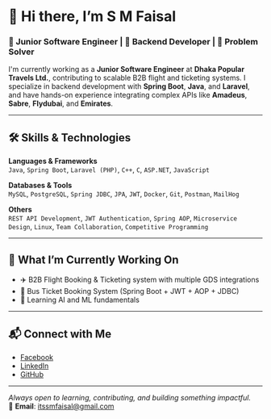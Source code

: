 # 👋 Hi there, I’m S M Faisal

### 💼 Junior Software Engineer | 🚀 Backend Developer | 🧠 Problem Solver

I'm currently working as a **Junior Software Engineer** at **Dhaka Popular Travels Ltd.**, contributing to scalable B2B flight and ticketing systems. I specialize in backend development with **Spring Boot**, **Java**, and **Laravel**, and have hands-on experience integrating complex APIs like **Amadeus**, **Sabre**, **Flydubai**, and **Emirates**.

---

## 🛠️ Skills & Technologies

**Languages & Frameworks**  
`Java`, `Spring Boot`, `Laravel (PHP)`, `C++`, `C`, `ASP.NET`, `JavaScript`

**Databases & Tools**  
`MySQL`, `PostgreSQL`, `Spring JDBC`, `JPA`, `JWT`, `Docker`, `Git`, `Postman`, `MailHog`

**Others**  
`REST API Development`, `JWT Authentication`, `Spring AOP`, `Microservice Design`, `Linux`, `Team Collaboration`, `Competitive Programming`

---

## 🚀 What I’m Currently Working On

- ✈️ B2B Flight Booking & Ticketing system with multiple GDS integrations  
- 🚌 Bus Ticket Booking System (Spring Boot + JWT + AOP + JDBC)  
- 🤖 Learning AI and ML fundamentals

---

## 📬 Connect with Me

- [Facebook](https://facebook.com/itssmfaisal)
- [LinkedIn](https://www.linkedin.com/in/s-m-faisal/)
- [GitHub](https://github.com/smfaisalaiubcse)

---

_Always open to learning, contributing, and building something impactful._  
📧 **Email**: itssmfaisal@gmail.com
